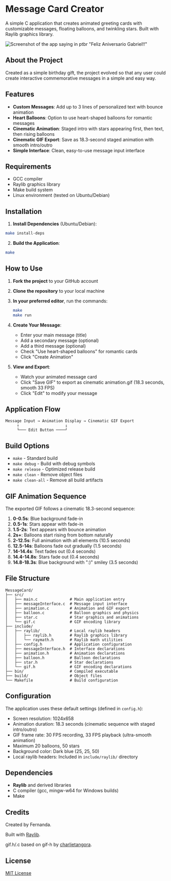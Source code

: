# Message Card Creator

A simple C application that creates animated greeting cards with customizable messages, floating balloons, and twinkling stars. Built with Raylib graphics library.

![Screenshot of the app saying in ptbr "Feliz Aniversario Gabriel!!"](./Screenshot.png)

## About the Project

Created as a simple birthday gift, the project evolved so that any user could create interactive commemorative messages in a simple and easy way.

## Features

- **Custom Messages**: Add up to 3 lines of personalized text with bounce animation
- **Heart Balloons**: Option to use heart-shaped balloons for romantic messages
- **Cinematic Animation**: Staged intro with stars appearing first, then text, then rising balloons
- **Cinematic GIF Export**: Save as 18.3-second staged animation with smooth intro/outro
- **Simple Interface**: Clean, easy-to-use message input interface

## Requirements

- GCC compiler
- Raylib graphics library
- Make build system
- Linux environment (tested on Ubuntu/Debian)

## Installation

1. **Install Dependencies** (Ubuntu/Debian):
```bash
make install-deps
```

2. **Build the Application**:
```bash
make
```

## How to Use

1. **Fork the project** to your GitHub account

2. **Clone the repository** to your local machine

3. **In your preferred editor**, run the commands:
   ```bash
   make
   make run
   ```

4. **Create Your Message**:
   - Enter your main message (title)
   - Add a secondary message (optional)
   - Add a third message (optional)
   - Check "Use heart-shaped balloons" for romantic cards
   - Click "Create Animation"

5. **View and Export**:
   - Watch your animated message card
   - Click "Save GIF" to export as cinematic animation.gif (18.3 seconds, smooth 33 FPS)
   - Click "Edit" to modify your message

## Application Flow

```
Message Input → Animation Display → Cinematic GIF Export
     ↑                    ↓
     └─── Edit Button ────┘
```

## Build Options

- `make` - Standard build
- `make debug` - Build with debug symbols
- `make release` - Optimized release build
- `make clean` - Remove object files
- `make clean-all` - Remove all build artifacts

## GIF Animation Sequence

The exported GIF follows a cinematic 18.3-second sequence:

1. **0-0.5s**: Blue background fade-in
2. **0.5-1s**: Stars appear with fade-in
3. **1.5-2s**: Text appears with bounce animation
4. **2s+**: Balloons start rising from bottom naturally
5. **2-12.5s**: Full animation with all elements (10.5 seconds)
6. **12.5-14s**: Balloons fade out gradually (1.5 seconds)
7. **14-14.4s**: Text fades out (0.4 seconds)
8. **14.4-14.8s**: Stars fade out (0.4 seconds)
9. **14.8-18.3s**: Blue background with ":)" smiley (3.5 seconds)

## File Structure

```
MessageCard/
├── src/
│   ├── main.c              # Main application entry
│   ├── messageInterface.c  # Message input interface
│   ├── animation.c         # Animation and GIF export
│   ├── balloon.c           # Balloon graphics and physics
│   ├── star.c              # Star graphics and animations
│   └── gif.c               # GIF encoding library
├── include/
│   ├── raylib/             # Local raylib headers
│   │   ├── raylib.h        # Raylib graphics library
│   │   └── raymath.h       # Raylib math utilities
│   ├── config.h            # Application configuration
│   ├── messageInterface.h  # Interface declarations
│   ├── animation.h         # Animation declarations
│   ├── balloon.h           # Balloon declarations
│   ├── star.h              # Star declarations
│   └── gif.h               # GIF encoding declarations
├── bin/                    # Compiled executable
├── build/                  # Object files
└── Makefile                # Build configuration
```

## Configuration

The application uses these default settings (defined in `config.h`):
- Screen resolution: 1024x658
- Animation duration: 18.3 seconds (cinematic sequence with staged intro/outro)
- GIF frame rate: 30 FPS recording, 33 FPS playback (ultra-smooth animation)
- Maximum 20 balloons, 50 stars
- Background color: Dark blue (25, 25, 50)
- Local raylib headers: Included in `include/raylib/` directory

## Dependencies

- **Raylib** and derived libraries
- C compiler (gcc, mingw-w64 for Windows builds)
- Make

## Credits

Created by Fernanda.

Built with [Raylib](https://www.raylib.com/).

gif.h/.c based on gif-h by [charlietangora](https://github.com/charlietangora).

## License

[MIT License](LICENSE)
